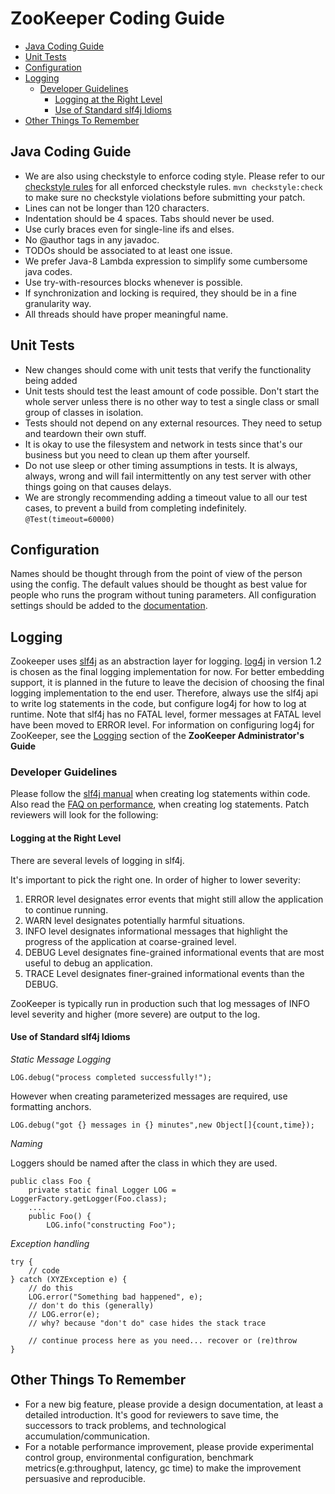 <!--
Copyright 2002-2019 The Apache Software Foundation

Licensed under the Apache License, Version 2.0 (the "License");
you may not use this file except in compliance with the License.
You may obtain a copy of the License at

http://www.apache.org/licenses/LICENSE-2.0

Unless required by applicable law or agreed to in writing, software
distributed under the License is distributed on an "AS IS" BASIS,
WITHOUT WARRANTIES OR CONDITIONS OF ANY KIND, either express or implied.
See the License for the specific language governing permissions and
limitations under the License.
//-->

# ZooKeeper Coding Guide
* [Java Coding Guide](#ch_java)
* [Unit Tests](#ch_ut)
* [Configuration](#ch_configuration)
* [Logging](#sc_logging)
    * [Developer Guidelines](#sc_developerGuidelines)
        * [Logging at the Right Level](#sc_rightLevel)
        * [Use of Standard slf4j Idioms](#sc_slf4jIdioms)
* [Other Things To Remember](#ch_other)

<a name="ch_java"></a>
## Java Coding Guide

- We are also using checkstyle to enforce coding style.
Please refer to our [checkstyle rules](https://github.com/apache/zookeeper/blob/master/checkstyle-strict.xml) for all enforced checkstyle rules.
``mvn checkstyle:check`` to make sure no checkstyle violations before submitting your patch.
- Lines can not be longer than 120 characters.
- Indentation should be 4 spaces. Tabs should never be used.
- Use curly braces even for single-line ifs and elses.
- No @author tags in any javadoc.
- TODOs should be associated to at least one issue.
- We prefer Java-8 Lambda expression to simplify some cumbersome java codes.
- Use try-with-resources blocks whenever is possible.
- If synchronization and locking is required, they should be in a fine granularity way.
- All threads should have proper meaningful name.


<a name="ch_ut"></a>
## Unit Tests

- New changes should come with unit tests that verify the functionality being added
- Unit tests should test the least amount of code possible. Don't start the whole server unless there is no other way to
  test a single class or small group of classes in isolation.
- Tests should not depend on any external resources. They need to setup and teardown their own stuff.
- It is okay to use the filesystem and network in tests since that's our business but you need to clean up them after yourself.
- Do not use sleep or other timing assumptions in tests. It is always, always, wrong and will fail intermittently on any test server with other things going on that causes delays.
- We are strongly recommending adding a timeout value to all our test cases, to prevent a build from completing indefinitely. ``@Test(timeout=60000)``

<a name="ch_configuration"></a>
## Configuration

Names should be thought through from the point of view of the person using the config.
The default values should be thought as best value for people who runs the program without tuning parameters.
All configuration settings should be added to the [documentation](https://github.com/apache/zookeeper/blob/master/zookeeper-docs/src/main/resources/markdown/zookeeperAdmin.md#sc_configuration).

<a name="sc_logging"></a>
## Logging

Zookeeper uses [slf4j](http://www.slf4j.org/index.html) as an abstraction layer for logging. [log4j](http://logging.apache.org/log4j) in version 1.2 is chosen as the final logging implementation for now.
For better embedding support, it is planned in the future to leave the decision of choosing the final logging implementation to the end user.
Therefore, always use the slf4j api to write log statements in the code, but configure log4j for how to log at runtime.
Note that slf4j has no FATAL level, former messages at FATAL level have been moved to ERROR level.
For information on configuring log4j for
ZooKeeper, see the [Logging](https://github.com/apache/zookeeper/blob/master/zookeeper-docs/src/main/resources/markdown/zookeeperAdmin.md#logging) section
of the **ZooKeeper Administrator's Guide**

<a name="sc_developerGuidelines"></a>

### Developer Guidelines

Please follow the  [slf4j manual](http://www.slf4j.org/manual.html) when creating log statements within code.
Also read the [FAQ on performance](http://www.slf4j.org/faq.html#logging\_performance), when creating log statements. Patch reviewers will look for the following:

<a name="sc_rightLevel"></a>

#### Logging at the Right Level

There are several levels of logging in slf4j.

It's important to pick the right one. In order of higher to lower severity:

1. ERROR level designates error events that might still allow the application to continue running.
1. WARN level designates potentially harmful situations.
1. INFO level designates informational messages that highlight the progress of the application at coarse-grained level.
1. DEBUG Level designates fine-grained informational events that are most useful to debug an application.
1. TRACE Level designates finer-grained informational events than the DEBUG.

ZooKeeper is typically run in production such that log messages of INFO level
severity and higher (more severe) are output to the log.

<a name="sc_slf4jIdioms"></a>

#### Use of Standard slf4j Idioms

_Static Message Logging_

    LOG.debug("process completed successfully!");

However when creating parameterized messages are required, use formatting anchors.

    LOG.debug("got {} messages in {} minutes",new Object[]{count,time});

_Naming_

Loggers should be named after the class in which they are used.

    public class Foo {
        private static final Logger LOG = LoggerFactory.getLogger(Foo.class);
        ....
        public Foo() {
            LOG.info("constructing Foo");

_Exception handling_

    try {
        // code
    } catch (XYZException e) {
        // do this
        LOG.error("Something bad happened", e);
        // don't do this (generally)
        // LOG.error(e);
        // why? because "don't do" case hides the stack trace

        // continue process here as you need... recover or (re)throw
    }


<a name="ch_other"></a>
## Other Things To Remember

- For a new big feature, please provide a design documentation, at least a detailed introduction. It's good for reviewers
  to save time, the successors to track problems, and technological accumulation/communication.
- For a notable performance improvement, please provide experimental control group, environmental configuration, benchmark
  metrics(e.g:throughput, latency, gc time) to make the improvement persuasive and reproducible.